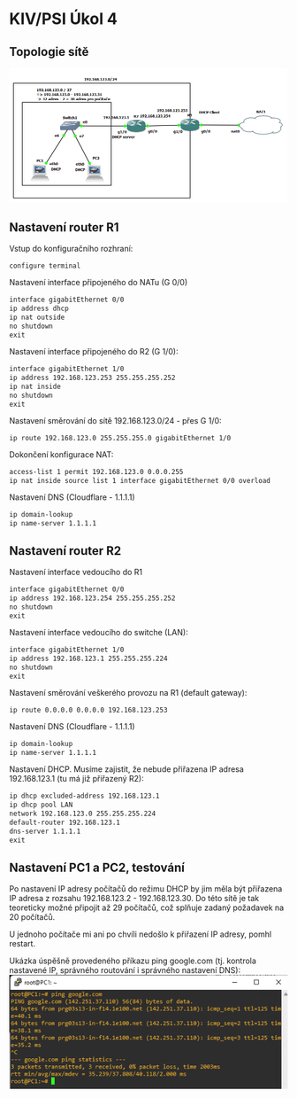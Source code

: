 # KIV/PSI Úkol 4

## Topologie sítě

![Topologie sítě](Scheme.png)

## Nastavení router R1

Vstup do konfiguračního rozhraní:

```
configure terminal
```

Nastavení interface připojeného do NATu (G 0/0)

```
interface gigabitEthernet 0/0
ip address dhcp
ip nat outside
no shutdown
exit
```

Nastavení interface připojeného do R2 (G 1/0):

```
interface gigabitEthernet 1/0
ip address 192.168.123.253 255.255.255.252
ip nat inside
no shutdown
exit
```

Nastavení směrování do sítě 192.168.123.0/24 - přes G 1/0:

```
ip route 192.168.123.0 255.255.255.0 gigabitEthernet 1/0
```

Dokončení konfigurace NAT:

```
access-list 1 permit 192.168.123.0 0.0.0.255
ip nat inside source list 1 interface gigabitEthernet 0/0 overload
```

Nastavení DNS (Cloudflare - 1.1.1.1)

```
ip domain-lookup
ip name-server 1.1.1.1
```

## Nastavení router R2

Nastavení interface vedoucího do R1

```
interface gigabitEthernet 0/0
ip address 192.168.123.254 255.255.255.252
no shutdown
exit
```

Nastavení interface vedoucího do switche (LAN):

```
interface gigabitEthernet 1/0
ip address 192.168.123.1 255.255.255.224
no shutdown
exit
```

Nastavení směrování veškerého provozu na R1 (default gateway):

```
ip route 0.0.0.0 0.0.0.0 192.168.123.253
```

Nastavení DNS (Cloudflare - 1.1.1.1)

```
ip domain-lookup
ip name-server 1.1.1.1
```

Nastavení DHCP. Musíme zajistit, že nebude přiřazena IP adresa 192.168.123.1 (tu má již přiřazený R2):

```
ip dhcp excluded-address 192.168.123.1
ip dhcp pool LAN
network 192.168.123.0 255.255.255.224
default-router 192.168.123.1
dns-server 1.1.1.1
exit
```

## Nastavení PC1 a PC2, testování

Po nastavení IP adresy počítačů do režimu DHCP by jim měla být přiřazena IP adresa z rozsahu 192.168.123.2 - 192.168.123.30. Do této sítě je tak teoreticky možné připojit až 29 počítačů, což splňuje zadaný požadavek na 20 počítačů.

U jednoho počítače mi ani po chvíli nedošlo k přiřazení IP adresy, pomhl restart.

Ukázka úspěšně provedeného příkazu ping google.com (tj. kontrola nastavené IP, správného routování i správného nastavení DNS):
![Ping](Ping.png)
